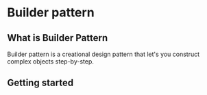 # Builder pattern

## What is Builder Pattern

Builder pattern is a creational design pattern that let's you construct
complex objects step-by-step.

## Getting started